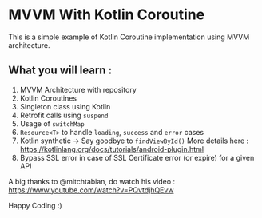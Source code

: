 # MVVM With Kotlin Coroutine

This is a simple example of Kotlin Coroutine implementation using MVVM architecture. 

## What you will learn :
1. MVVM Architecture with repository 
2. Kotlin Coroutines
3. Singleton class using Kotlin 
4. Retrofit calls using `suspend`
5. Usage of `switchMap`
6. `Resource<T>` to handle `loading`, `success` and `error` cases
7. Kotlin synthetic -> Say goodbye to `findViewById()` More details here : https://kotlinlang.org/docs/tutorials/android-plugin.html
8. Bypass SSL error in case of SSL Certificate error (or expire) for a given API

A big thanks to @mitchtabian, do watch his video : https://www.youtube.com/watch?v=PQvtdjhQEvw

Happy Coding :)
